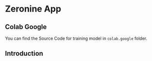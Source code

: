 # Zeronine App

## Colab Google

You can find the Source Code for training model in `colab.google` folder.

## Introduction
